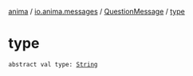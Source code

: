[anima](../../index.md) / [io.anima.messages](../index.md) / [QuestionMessage](index.md) / [type](./type.md)

# type

`abstract val type: `[`String`](https://kotlinlang.org/api/latest/jvm/stdlib/kotlin/-string/index.html)